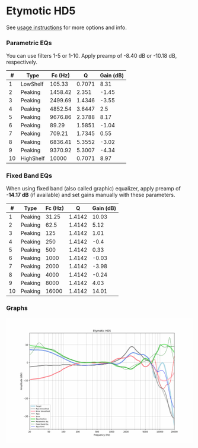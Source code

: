 # Etymotic HD5
See [usage instructions](https://github.com/jaakkopasanen/AutoEq#usage) for more options and info.

### Parametric EQs
You can use filters 1-5 or 1-10. Apply preamp of -8.40 dB or -10.18 dB, respectively.

|   # | Type      |   Fc (Hz) |      Q |   Gain (dB) |
|-----|-----------|-----------|--------|-------------|
|   1 | LowShelf  |    105.33 | 0.7071 |        8.31 |
|   2 | Peaking   |   1458.42 | 2.351  |       -1.45 |
|   3 | Peaking   |   2499.69 | 1.4346 |       -3.55 |
|   4 | Peaking   |   4852.54 | 3.6447 |        2.5  |
|   5 | Peaking   |   9676.86 | 2.3788 |        8.17 |
|   6 | Peaking   |     89.29 | 1.5851 |       -1.04 |
|   7 | Peaking   |    709.21 | 1.7345 |        0.55 |
|   8 | Peaking   |   6836.41 | 5.3552 |       -3.02 |
|   9 | Peaking   |   9370.92 | 5.3007 |       -4.34 |
|  10 | HighShelf |  10000    | 0.7071 |        8.97 |

### Fixed Band EQs
When using fixed band (also called graphic) equalizer, apply preamp of **-14.17 dB** (if available) and set gains manually with these parameters.

|   # | Type    |   Fc (Hz) |      Q |   Gain (dB) |
|-----|---------|-----------|--------|-------------|
|   1 | Peaking |     31.25 | 1.4142 |       10.03 |
|   2 | Peaking |     62.5  | 1.4142 |        5.12 |
|   3 | Peaking |    125    | 1.4142 |        1.01 |
|   4 | Peaking |    250    | 1.4142 |       -0.4  |
|   5 | Peaking |    500    | 1.4142 |        0.33 |
|   6 | Peaking |   1000    | 1.4142 |       -0.03 |
|   7 | Peaking |   2000    | 1.4142 |       -3.98 |
|   8 | Peaking |   4000    | 1.4142 |       -0.24 |
|   9 | Peaking |   8000    | 1.4142 |        4.03 |
|  10 | Peaking |  16000    | 1.4142 |       14.01 |

### Graphs
![](./Etymotic%20HD5.png)
